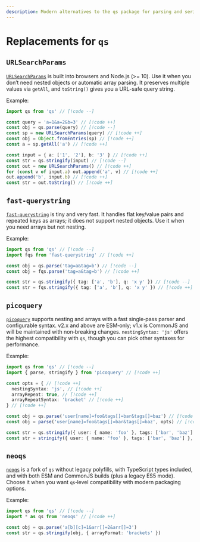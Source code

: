 ```yaml
---
description: Modern alternatives to the qs package for parsing and serializing query strings
---
```


# Replacements for `qs`

## `URLSearchParams`

[`URLSearchParams`](https://developer.mozilla.org/docs/Web/API/URLSearchParams) is built into browsers and Node.js (>= 10). Use it when you don’t need nested objects or automatic array parsing. It preserves multiple values via `getAll`, and `toString()` gives you a URL-safe query string.

Example:

```ts
import qs from 'qs' // [!code --]

const query = 'a=1&a=2&b=3' // [!code ++]
const obj = qs.parse(query) // [!code --]
const sp = new URLSearchParams(query) // [!code ++]
const obj = Object.fromEntries(sp) // [!code ++]
const a = sp.getAll('a') // [!code ++]

const input = { a: ['1', '2'], b: '3' } // [!code ++]
const str = qs.stringify(input) // [!code --]
const out = new URLSearchParams() // [!code ++]
for (const v of input.a) out.append('a', v) // [!code ++]
out.append('b', input.b) // [!code ++]
const str = out.toString() // [!code ++]
```

## `fast-querystring`

[`fast-querystring`](https://www.npmjs.com/package/fast-querystring) is tiny and very fast. It handles flat key/value pairs and repeated keys as arrays; it does not support nested objects. Use it when you need arrays but not nesting.

Example:

```ts
import qs from 'qs' // [!code --]
import fqs from 'fast-querystring' // [!code ++]

const obj = qs.parse('tag=a&tag=b') // [!code --]
const obj = fqs.parse('tag=a&tag=b') // [!code ++]

const str = qs.stringify({ tag: ['a', 'b'], q: 'x y' }) // [!code --]
const str = fqs.stringify({ tag: ['a', 'b'], q: 'x y' }) // [!code ++]
```

## `picoquery`

[`picoquery`](https://www.npmjs.com/package/picoquery) supports nesting and arrays with a fast single‑pass parser and configurable syntax. v2.x and above are ESM‑only; v1.x is CommonJS and will be maintained with non‑breaking changes. `nestingSyntax: 'js'` offers the highest compatibility with `qs`, though you can pick other syntaxes for performance.

Example:

```ts
import qs from 'qs' // [!code --]
import { parse, stringify } from 'picoquery' // [!code ++]

const opts = { // [!code ++]
  nestingSyntax: 'js', // [!code ++]
  arrayRepeat: true, // [!code ++]
  arrayRepeatSyntax: 'bracket' // [!code ++]
} // [!code ++]

const obj = qs.parse('user[name]=foo&tags[]=bar&tags[]=baz') // [!code --]
const obj = parse('user[name]=foo&tags[]=bar&tags[]=baz', opts) // [!code ++]

const str = qs.stringify({ user: { name: 'foo' }, tags: ['bar', 'baz'] }, { arrayFormat: 'brackets' }) // [!code --]
const str = stringify({ user: { name: 'foo' }, tags: ['bar', 'baz'] }, opts) // [!code ++]
```

## `neoqs`

[`neoqs`](https://www.npmjs.com/package/neoqs) is a fork of `qs` without legacy polyfills, with TypeScript types included, and with both ESM and CommonJS builds (plus a legacy ES5 mode). Choose it when you want `qs`‑level compatibility with modern packaging options.

Example:

```ts
import qs from 'qs' // [!code --]
import * as qs from 'neoqs' // [!code ++]

const obj = qs.parse('a[b][c]=1&arr[]=2&arr[]=3')
const str = qs.stringify(obj, { arrayFormat: 'brackets' })
```
